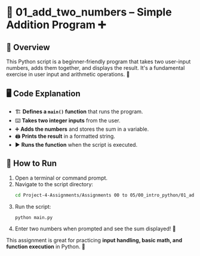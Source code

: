 # **📝 01_add_two_numbers – Simple Addition Program ➕**  

## **📌 Overview**  
This Python script is a beginner-friendly program that takes two user-input numbers, adds them together, and displays the result. It's a fundamental exercise in user input and arithmetic operations. 🧮  

## **🖥️ Code Explanation**  
- 🏗 **Defines a `main()` function** that runs the program.  
- ⌨️ **Takes two integer inputs** from the user.  
- ➕ **Adds the numbers** and stores the sum in a variable.  
- 🖨️ **Prints the result** in a formatted string.  
- ▶️ **Runs the function** when the script is executed.  

## **🚀 How to Run**  
1. Open a terminal or command prompt.  
2. Navigate to the script directory:  
   ```bash
   cd Project-4-Assignments/Assignments 00 to 05/00_intro_python/01_add_two_numbers/
   ```  
3. Run the script:  
   ```bash
   python main.py
   ```  
4. Enter two numbers when prompted and see the sum displayed! 🎉  

This assignment is great for practicing **input handling, basic math, and function execution** in Python. 🚀
